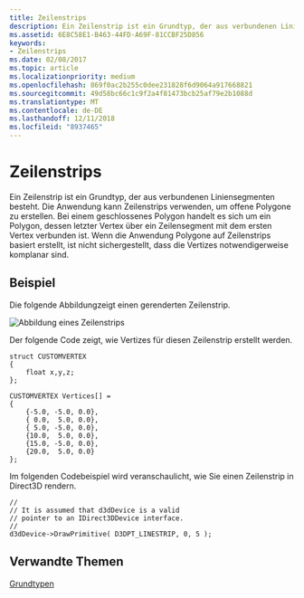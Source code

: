 ```yaml
---
title: Zeilenstrips
description: Ein Zeilenstrip ist ein Grundtyp, der aus verbundenen Liniensegmenten besteht. Die Anwendung kann Zeilenstrips verwenden, um offene Polygone zu erstellen. Bei einem geschlossenes Polygon handelt es sich um ein Polygon, deren letzte Vertex über ein Liniensegment mit ihrem ersten Scheitelpunkt verbunden ist.
ms.assetid: 6E8C58E1-B463-44FD-A69F-81CCBF25D856
keywords:
- Zeilenstrips
ms.date: 02/08/2017
ms.topic: article
ms.localizationpriority: medium
ms.openlocfilehash: 869f0ac2b255c0dee231828f6d9064a917668821
ms.sourcegitcommit: 49d58bc66c1c9f2a4f81473bcb25af79e2b1088d
ms.translationtype: MT
ms.contentlocale: de-DE
ms.lasthandoff: 12/11/2018
ms.locfileid: "8937465"
---
```

# <a name="line-strips"></a>Zeilenstrips


Ein Zeilenstrip ist ein Grundtyp, der aus verbundenen Liniensegmenten besteht. Die Anwendung kann Zeilenstrips verwenden, um offene Polygone zu erstellen. Bei einem geschlossenes Polygon handelt es sich um ein Polygon, dessen letzter Vertex über ein Zeilensegment mit dem ersten Vertex verbunden ist. Wenn die Anwendung Polygone auf Zeilenstrips basiert erstellt, ist nicht sichergestellt, dass die Vertizes notwendigerweise komplanar sind.

## <a name="span-idexamplespanspan-idexamplespanspan-idexamplespanexample"></a><span id="Example"></span><span id="example"></span><span id="EXAMPLE"></span>Beispiel


Die folgende Abbildungzeigt einen gerenderten Zeilenstrip.

![Abbildung eines Zeilenstrips](images/linstrip.gif)

Der folgende Code zeigt, wie Vertizes für diesen Zeilenstrip erstellt werden.

```
struct CUSTOMVERTEX
{
    float x,y,z;
};

CUSTOMVERTEX Vertices[] = 
{
    {-5.0, -5.0, 0.0},
    { 0.0,  5.0, 0.0},
    { 5.0, -5.0, 0.0},
    {10.0,  5.0, 0.0},
    {15.0, -5.0, 0.0},
    {20.0,  5.0, 0.0}
};
```

Im folgenden Codebeispiel wird veranschaulicht, wie Sie einen Zeilenstrip in Direct3D rendern.

```
//
// It is assumed that d3dDevice is a valid
// pointer to an IDirect3DDevice interface.
//
d3dDevice->DrawPrimitive( D3DPT_LINESTRIP, 0, 5 );
```

## <a name="span-idrelated-topicsspanrelated-topics"></a><span id="related-topics"></span>Verwandte Themen


[Grundtypen](primitives.md)

 

 




